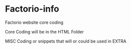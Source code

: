 # Factorio-info
Factorio website core coding

Core Coding will be in the HTML Folder

MISC Coding or snippets that will or could be used in EXTRA


